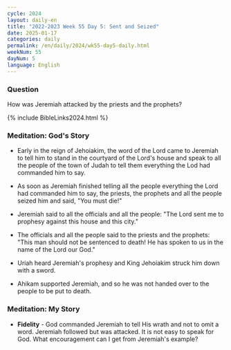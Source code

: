 ```yaml
---
cycle: 2024
layout: daily-en
title: "2022-2023 Week 55 Day 5: Sent and Seized"
date: 2025-01-17
categories: daily
permalink: /en/daily/2024/wk55-day5-daily.html
weekNum: 55
dayNum: 5
language: English
---
```


### Question     
How was Jeremiah attacked by the priests and the prophets?

{% include BibleLinks2024.html %}

### Meditation: God's Story   
+ Early in the reign of Jehoiakim, the word of the Lord came to Jeremiah to tell him to stand in the courtyard of the Lord's house and speak to all the people of the town of Judah to tell them everything the Lod had commanded him to say. 

+ As soon as Jeremiah finished telling all the people everything the Lord had commanded him to say, the priests, the prophets and all the people seized him and said, "You must die!" 

+ Jeremiah said to all the officials and all the people: "The Lord sent me to prophesy against this house and this city." 

+ The officials and all the people said to the priests and the prophets: "This man should not be sentenced to death! He has spoken to us in the name of the Lord our God." 

+ Uriah heard Jeremiah's prophesy and King Jehoiakim struck him down with a sword. 

+ Ahikam supported Jeremiah, and so he was not handed over to the people to be put to death. 

### Meditation: My Story   
+ **Fidelity** - God commanded Jeremiah to tell His wrath and not to omit a word. Jeremiah followed but was attacked. It is not easy to speak for God. What encouragement can I get from Jeremiah's example? 
